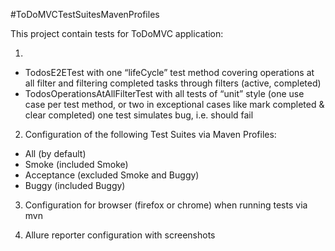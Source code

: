 #ToDoMVCTestSuitesMavenProfiles

This project contain tests for ToDoMVC application:

 1.
 - TodosE2ETest with one “lifeCycle” test method
   covering operations at all filter and filtering completed tasks through filters (active, completed)
 - TodosOperationsAtAllFilterTest with all tests of “unit” style
   (one use case per test method, or two in exceptional cases like mark completed & clear completed)
   one test simulates bug, i.e. should fail

 2. Configuration of the following Test Suites via Maven Profiles:
 - All (by default)
 - Smoke (included Smoke)
 - Acceptance (excluded Smoke and Buggy)
 - Buggy (included Buggy)

 3. Configuration for browser (firefox or chrome) when running tests via mvn

 4. Allure reporter configuration with screenshots
